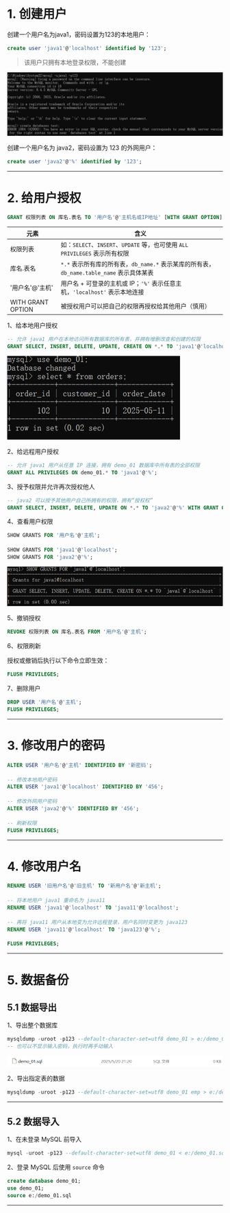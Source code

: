 
# 1. 创建用户

创建一个用户名为java1，密码设置为123的本地用户：

```sql
create user 'java1'@'localhost' identified by '123';
```

>该用户只拥有本地登录权限，不能创建

![](images/DBA%20命令/file-20250520205033.png)

创建一个用户名为 java2，密码设置为 123 的外网用户：

```sql
create user 'java2'@'%' identified by '123';
```

****
# 2. 给用户授权

```sql
GRANT 权限列表 ON 库名.表名 TO '用户名'@'主机名或IP地址' [WITH GRANT OPTION];
```

| 元素                | 含义                                                               |
| ----------------- | ---------------------------------------------------------------- |
| 权限列表              | 如：`SELECT`、`INSERT`、`UPDATE` 等，也可使用 `ALL PRIVILEGES` 表示所有权限      |
| 库名.表名             | `*.*` 表示所有库的所有表，`db_name.*` 表示某库的所有表，`db_name.table_name` 表示具体某表 |
| '用户名'@'主机'        | 用户名 + 可登录的主机或 IP；`'%'` 表示任意主机，`'localhost'` 表示本地连接               |
| WITH GRANT OPTION | 被授权用户可以把自己的权限再授权给其他用户（慎用）                                        |

1、给本地用户授权

```sql
-- 允许 java1 用户在本地访问所有数据库的所有表，并拥有增删改查和创建的权限
GRANT SELECT, INSERT, DELETE, UPDATE, CREATE ON *.* TO 'java1'@'localhost';
```

![](images/DBA%20命令/file-20250520210132.png)

2、给远程用户授权

```sql
-- 允许 java1 用户从任意 IP 连接，拥有 demo_01 数据库中所有表的全部权限
GRANT ALL PRIVILEGES ON demo_01.* TO 'java1'@'%';
```

3、授予权限并允许再次授权他人

```sql
-- java2 可以授予其他用户自己所拥有的权限，拥有“授权权”
GRANT SELECT, INSERT, DELETE, UPDATE ON *.* TO 'java2'@'%' WITH GRANT OPTION;
```

4、查看用户权限

```sql
SHOW GRANTS FOR '用户名'@'主机';

SHOW GRANTS FOR 'java1'@'localhost';
SHOW GRANTS FOR 'java2'@'%';
```

![](images/DBA%20命令/file-20250520210506.png)

5、撤销授权

```sql
REVOKE 权限列表 ON 库名.表名 FROM '用户名'@'主机';
```

6、权限刷新

授权或撤销后执行以下命令立即生效：

```sql
FLUSH PRIVILEGES;
```

7、删除用户

```sql
DROP USER '用户名'@'主机';
FLUSH PRIVILEGES;
```

****
# 3. 修改用户的密码

```sql
ALTER USER '用户名'@'主机' IDENTIFIED BY '新密码';

-- 修改本地用户密码
ALTER USER 'java1'@'localhost' IDENTIFIED BY '456';

-- 修改外网用户密码
ALTER USER 'java2'@'%' IDENTIFIED BY '456';

-- 刷新权限
FLUSH PRIVILEGES;
```

****
# 4. 修改用户名

```sql
RENAME USER '旧用户名'@'旧主机' TO '新用户名'@'新主机';

-- 将本地用户 java1 重命名为 java11
RENAME USER 'java1'@'localhost' TO 'java11'@'localhost';

-- 再将 java11 用户从本地变为允许远程登录，用户名同时变更为 java123
RENAME USER 'java11'@'localhost' TO 'java123'@'%';

FLUSH PRIVILEGES;
```

****
# 5. 数据备份

## 5.1 数据导出

1、导出整个数据库

```sql
mysqldump -uroot -p123 --default-character-set=utf8 demo_01 > e:/demo_01.sql
-- 也可以不显示输入密码，执行时再手动输入
```

![](images/DBA%20命令/file-20250520212129.png)

2、导出指定表的数据

```sql
mysqldump -uroot -p123 --default-character-set=utf8 demo_01 emp > e:/demo_01.sql
```

****
## 5.2 数据导入

1、在未登录 MySQL 前导入

```sql
mysql -uroot -p123 --default-character-set=utf8 demo_01 < e:/demo_01.sql
```

2、登录 MySQL 后使用 `source` 命令

```sql
create database demo_01;
use demo_01;
source e:/demo_01.sql
```

****

